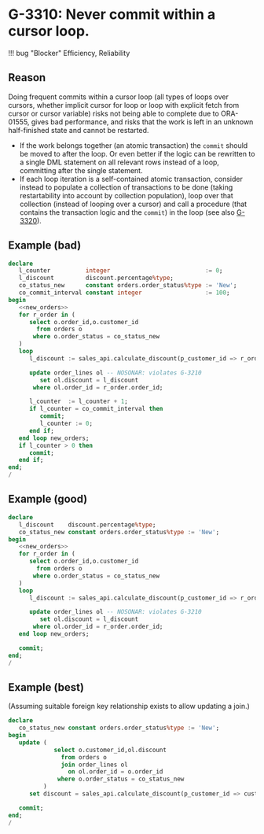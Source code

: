 # G-3310: Never commit within a cursor loop.

!!! bug "Blocker"
    Efficiency, Reliability

## Reason

Doing frequent commits within a cursor loop (all types of loops over cursors, whether implicit cursor for loop or loop with explicit fetch from cursor or cursor variable) risks not being able to complete due to ORA-01555, gives bad performance, and risks that the work is left in an unknown half-finished state and cannot be restarted.

* If the work belongs together (an atomic transaction) the `commit` should be moved to after the loop. Or even better if the logic can be rewritten to a single DML statement on all relevant rows instead of a loop, committing after the single statement.
* If each loop iteration is a self-contained atomic transaction, consider instead to populate a collection of transactions to be done (taking restartability into account by collection population), loop over that collection (instead of looping over a cursor) and call a procedure (that contains the transaction logic and the `commit`) in the loop (see also [G-3320](../../../../4-language-usage/3-dml-and-sql/3-transaction-control/g-3320)).


## Example (bad)

``` sql hl_lines="22"
declare
   l_counter          integer                           := 0;
   l_discount         discount.percentage%type;
   co_status_new      constant orders.order_status%type := 'New';
   co_commit_interval constant integer                  := 100;
begin
   <<new_orders>>
   for r_order in (
      select o.order_id,o.customer_id
        from orders o
       where o.order_status = co_status_new
   )
   loop
      l_discount := sales_api.calculate_discount(p_customer_id => r_order.customer_id);

      update order_lines ol -- NOSONAR: violates G-3210
         set ol.discount = l_discount
       where ol.order_id = r_order.order_id;

      l_counter  := l_counter + 1;
      if l_counter = co_commit_interval then
         commit;
         l_counter := 0;
      end if;
   end loop new_orders;
   if l_counter > 0 then
      commit;
   end if;
end;
/
```

## Example (good)

``` sql hl_lines="19"
declare
   l_discount    discount.percentage%type;
   co_status_new constant orders.order_status%type := 'New';
begin
   <<new_orders>>
   for r_order in (
      select o.order_id,o.customer_id
        from orders o
       where o.order_status = co_status_new
   )
   loop
      l_discount := sales_api.calculate_discount(p_customer_id => r_order.customer_id);

      update order_lines ol -- NOSONAR: violates G-3210
         set ol.discount = l_discount
       where ol.order_id = r_order.order_id;
   end loop new_orders;

   commit;
end;
/
```

## Example (best)

(Assuming suitable foreign key relationship exists to allow updating a join.)

``` sql hl_lines="13"
declare
   co_status_new constant orders.order_status%type := 'New';
begin
   update (
             select o.customer_id,ol.discount
               from orders o
               join order_lines ol
                 on ol.order_id = o.order_id
              where o.order_status = co_status_new
          )
      set discount = sales_api.calculate_discount(p_customer_id => customer_id);

   commit;
end;
/
```